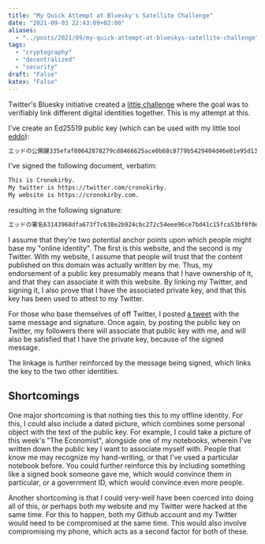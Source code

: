 ```yaml
---
title: "My Quick Attempt at Bluesky's Satellite Challenge"
date: "2021-09-03 22:43:09+02:00"
aliases:
  - "../posts/2021/09/my-quick-attempt-at-blueskys-satellite-challenge"
tags:
  - "cryptography"
  - "decentralized"
  - "security"
draft: "False"
katex: "False"
---
```


Twitter's Bluesky initiative created a [little challenge](https://blueskyweb.org/satellite)
where the goal was to verifiably link different digital identities together. This
is my attempt at this.
<!--more-->

I've create an Ed25519 public key (which can be used with my little tool [eddo](https://github.com/cronokirby/eddo)):

```txt
エッドの公開鍵335efaf80642878279cd8466625ace0b68c8779b5429404d46e01e95d13eb980
```

I've signed the following document, verbatim:

```txt
This is Cronokirby.
My twitter is https://twitter.com/cronokirby.
My website is https://cronokirby.com.
```

resulting in the following signature:

```txt
エッドの署名63143968dfa673f7c638e2b924cbc272c54eee96ce7bd41c15fca53bf0f0e76c9859924b184bbdc6d8257338c18aa5f34555e5c39efa5bc94fe9480d4bfd9008
```

I assume that they're two potential anchor points upon which people might base my "online identity". 
The first is this website, and the second is my Twitter. With my website, I assume that people will
trust that the content published on this domain was actually written by me. Thus, my endorsement
of a public key presumably means that I have ownership of it, and that they can associate it with this
website. By linking my Twitter, and signing it, I also prove that I have the associated private key,
and that this key has been used to attest to my Twitter.

For those who base themselves of off Twitter, I posted [a tweet](https://twitter.com/cronokirby/status/1433892710977572925)
with the same message and signature. Once again, by posting the public key on Twitter, my followers there
will associate that public key with me, and will also be satisfied that I have the private key, because
of the signed message.

The linkage is further reinforced by the message being signed, which links the key to the two other identities.

## Shortcomings

One major shortcoming is that nothing ties this to my offline identity. For this, I could also include
a dated picture, which combines some personal object with the text of the public key. For example,
I could take a picture of this week's "The Economist", alongside one of my notebooks, wherein
I've written down the public key I want to associate myself with. People that know me may
recognize my hand-writing, or that I've used a particular notebook before. You could further
reinforce this by including something like a signed book someone gave me, which would
convince them in particular, or a government ID, which would convince even more people.

Another shortcoming is that I could very-well have been coerced into doing all of this,
or perhaps both my website and my Twitter were hacked at the same time. For this to happen,
both my Github account and my Twitter would need to be compromised at the same time.
This would also involve compromising my phone, which acts as a second factor for both
of these.